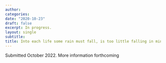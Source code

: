 ```yaml
---
author:
categories:
date: "2020-10-23"
draft: false
excerpt: In progress.
layout: single
subtitle: 
title: Into each life some rain must fall, is too little falling in mine? Rainfall expectations and crop portfolio choices in West African agriculture.
---
```


Submitted October 2022. More information forthcoming


